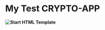 <h1><strong>My Test CRYPTO-APP</h1>

<p>
	<img src="https://oracletimes.com/wp-content/uploads/2018/05/Bitcoin-btc.jpg" alt="Start HTML Template">
</p>

